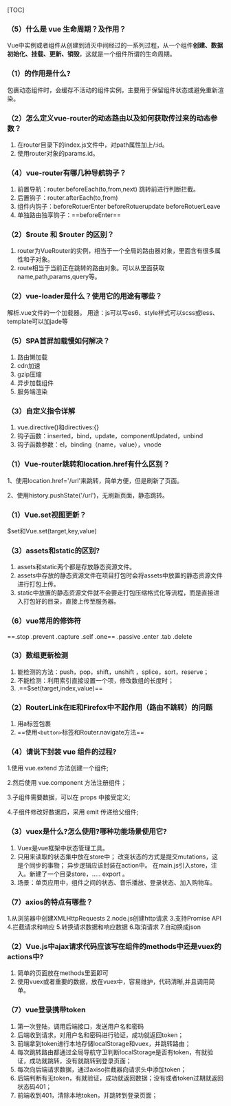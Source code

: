 [TOC]

### （5）什么是 vue 生命周期？及作用？

Vue中实例或者组件从创建到消灭中间经过的一系列过程，从一个组件**创建、数据初始化、挂载、更新、销毁**，这就是一个组件所谓的生命周期。



### （1）<keep-alive></keep-alive>的作用是什么?

包裹动态组件时，会缓存不活动的组件实例，主要用于保留组件状态或避免重新渲染。



### （2）怎么定义vue-router的动态路由以及如何获取传过来的动态参数？

1.  在router目录下的index.js文件中，对path属性加上/:id。
2.  使用router对象的params.id。



### （4）vue-router有哪几种导航钩子？ 

1.  前置导航：router.beforeEach(to,from,next)  跳转前进行判断拦截。
2.  后置钩子：router.afterEach(to,from) 
3.  组件内钩子：beforeRotuerEnter   beforeRotuerupdate  beforeRotuerLeave      
4.  单独路由独享钩子：==beforeEnter==



### （2）$route 和 $router 的区别？

1.  router为VueRouter的实例，相当于一个全局的路由器对象，里面含有很多属性和子对象。
2.  route相当于当前正在跳转的路由对象。可以从里面获取name,path,params,query等。



### （2）vue-loader是什么？使用它的用途有哪些？

解析.vue文件的一个加载器。
用途：js可以写es6、style样式可以scss或less、template可以加jade等



### （5）SPA首屏加载慢如何解决？

1.  路由懒加载
2.  cdn加速
3.  gzip压缩
4.  异步加载组件
5.  服务端渲染



### （3）自定义指令详解

1.  vue.directive()和directives:{}
2.  钩子函数：inserted，bind，update，componentUpdated，unbind
3.  钩子函数参数：el，binding（name，value），vnode



### （1）Vue-router跳转和location.href有什么区别？

1、使用location.href='/url'来跳转，简单方便，但是刷新了页面。

2、使用history.pushState('/url')，无刷新页面，静态跳转。



### （1）Vue.set视图更新？

$set和Vue.set(target,key,value)



### （3）assets和static的区别?

1.  assets和static两个都是存放静态资源文件。
2.  assets中存放的静态资源文件在项目打包时会将assets中放置的静态资源文件进行打包上传。
3.  static中放置的静态资源文件就不会要走打包压缩格式化等流程，而是直接进入打包好的目录，直接上传至服务器。



### （6）vue常用的修饰符

==.stop   .prevent   .capture  .self  .one==   .passive    .enter  .tab  .delete  



### （3）数组更新检测

1.  能检测的方法：push，pop，shift，unshift ，splice，sort，reserve；
2.  不能检测：利用索引直接设置一个项，修改数组的长度时；
3.  .==$set(target,index,value)==



### （2）RouterLink在IE和Firefox中不起作用（路由不跳转）的问题

1.  用a标签包裹
2.  ==使用`<button>`标签和Router.navigate方法==



### （4）请说下封装 vue 组件的过程?

1.使用 vue.extend 方法创建一个组件;

2.然后使用 vue.component 方法注册组件；

3.子组件需要数据，可以在 props 中接受定义;

4.子组件修改好数据后，采用 emit 传递给父组件;



### （3）vuex是什么?怎么使用?哪种功能场景使用它?

1.  Vuex是vue框架中状态管理工具。
2.  只用来读取的状态集中放在store中； 改变状态的方式是提交mutations，这是个同步的事物； 异步逻辑应该封装在action中。
    在main.js引入store，注入。新建了一个目录store，….. export 。
3.  场景：单页应用中，组件之间的状态、音乐播放、登录状态、加入购物车。



### （7）axios的特点有哪些？

1.从浏览器中创建XMLHttpRequests
2.node.js创建http请求
3.支持Promise API
4.拦截请求和响应
5.转换请求数据和响应数据
6.取消请求
7.自动换成json



### （2）Vue.js中ajax请求代码应该写在组件的methods中还是vuex的actions中?

1.  简单的页面放在methods里面即可
2.  使用vuex或者重要的数据，放在vuex中，容易维护，代码清晰,并且调用简单。



### （7）vue登录携带token

1.  第一次登陆，调用后端接口，发送用户名和密码
2.  后端收到请求，对用户名和密码进行验证，成功就返回token；
3.  前端拿到token进行本地存储localStorage和vuex，并跳转路由；
4.  每次跳转路由都通过全局导航守卫判断localStorage是否有token，有就验证，成功就跳转，没有就跳转到登录页面；
5.  每次向后端请求数据，通过axiso拦截器向请求头中添加token；
6.  后端判断有无token，有就验证，成功就返回数据；没有或者token过期就返回状态码401；
7.  前端收到401，清除本地token，并跳转到登录页面；



